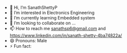 - 👋 Hi, I’m SanathShettyP
- 👀 I’m interested in Electronics Engineering
- 🌱 I’m currently learning Embedded system
- 💞️ I’m looking to collaborate on ...
- 📫 How to reach me  sanathsp6@gmail.com and https://www.linkedin.com/in/sanath-shetty-4ba74822a/
- 😄 Pronouns: Male
- ⚡ Fun fact: 

<!---
SanathShetty6/SanathShetty6 is a ✨ special ✨ repository because its `README.md` (this file) appears on your GitHub profile.
You can click the Preview link to take a look at your changes.
--->
